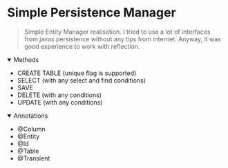 # Simple Persistence Manager

> Simple Entity Manager realisation. I tried to use a lot of interfaces from javax.persistence without any tips from internet. Anyway, it was good experience to work with reflection.

<!--Methods List-->
<details open="open">
  <summary>Methods</summary>
  <ul>
        <li><a>CREATE TABLE (unique flag is supported)</a></li>
        <li><a>SELECT (with any select and find conditions)</a></li>
        <li><a>SAVE</a></li>
        <li><a>DELETE (with any conditions)</a></li>
        <li><a>UPDATE (with any conditions)</a></li>
      </ul>
</details>

<!--Annotations List-->
<details open="open">
  <summary>Annotations</summary>
  <ul>
        <li><a>@Column</a></li>
        <li><a>@Entity</a></li>
        <li><a>@Id</a></li>
        <li><a>@Table</a></li>
        <li><a>@Transient</a></li>
      </ul>
</details>
